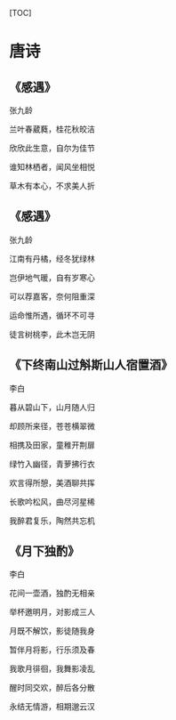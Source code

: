 [TOC]

# 唐诗



## 《感遇》

张九龄

兰叶春葳蕤，桂花秋皎洁

欣欣此生意，自尔为佳节

谁知林栖者，闻风坐相悦

草木有本心，不求美人折



## 《感遇》

张九龄

江南有丹橘，经冬犹绿林

岂伊地气暖，自有岁寒心

可以荐嘉客，奈何阻重深

运命惟所遇，循环不可寻

徒言树桃李，此木岂无阴



## 《下终南山过斛斯山人宿置酒》

李白

暮从碧山下，山月随人归

却顾所来径，苍苍横翠微

相携及田家，童稚开荆扉

绿竹入幽径，青萝拂行衣

欢言得所憩，美酒聊共挥

长歌吟松风，曲尽河星稀

我醉君复乐，陶然共忘机



## 《月下独酌》

李白

花间一壶酒，独酌无相亲

举杯邀明月，对影成三人

月既不解饮，影徒随我身

暂伴月将影，行乐须及春

我歌月徘徊，我舞影凌乱

醒时同交欢，醉后各分散

永结无情游，相期邈云汉

